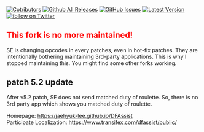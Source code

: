 [![Cotributors](https://img.shields.io/github/contributors/Jaehyuk-Lee/DFAssist.svg)](https://github.com/Jaehyuk-Lee/DFAssist/graphs/contributors) [![Github All Releases](https://img.shields.io/github/downloads/Jaehyuk-Lee/DFAssist/total.svg)](https://github.com/Jaehyuk-Lee/DFAssist/releases) [![GitHub Issues](https://img.shields.io/github/issues/Jaehyuk-Lee/DFAssist.svg)](https://github.com/Jaehyuk-Lee/DFAssist/issues) [![Latest Version](https://img.shields.io/github/release/Jaehyuk-Lee/DFAssist.svg)](https://github.com/Jaehyuk-Lee/DFAssist/releases/latest) [![follow on Twitter](https://img.shields.io/twitter/follow/DFAssist.svg?style=social&logo=twitter)](https://twitter.com/intent/follow?screen_name=DFAssist)

## **<span style="color:red;">This fork is no more maintained!</span>**  
SE is changing opcodes in every patches, even in hot-fix patches. They are intentionally bothering maintaining 3rd-party applications. This is why I stopped maintaining this. You might find some other forks working.

## patch 5.2 update
After v5.2 patch, SE does not send matched duty of roulette. So, there is no 3rd party app which shows you matched duty of roulette.

Homepage: https://jaehyuk-lee.github.io/DFAssist  
Participate Localization: https://www.transifex.com/dfassist/public/
